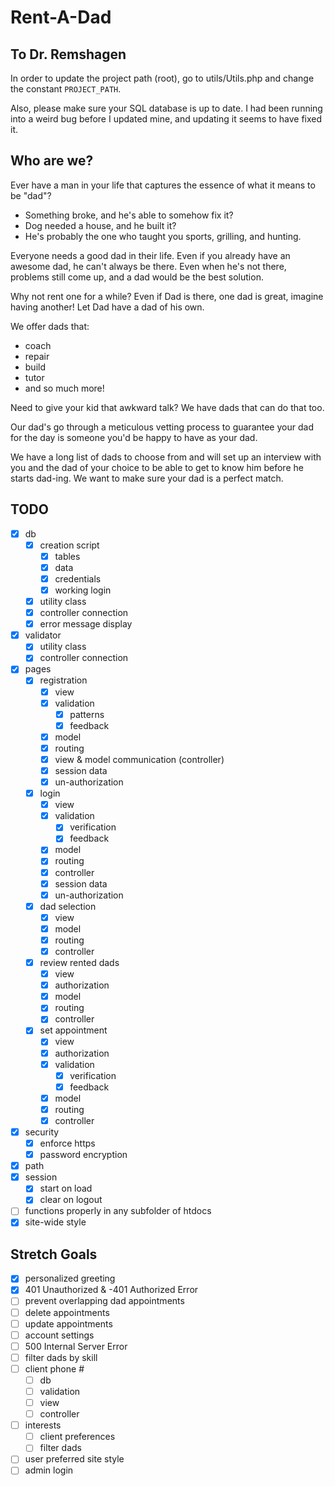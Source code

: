# Rent-A-Dad

## To Dr. Remshagen
In order to update the project path (root),
go to utils/Utils.php and change the constant `PROJECT_PATH`.

Also, please make sure your SQL database is up to date.
I had been running into a weird bug before I updated mine,
and updating it seems to have fixed it.

## Who are we?
Ever have a man in your life that captures the essence of what it means to be "dad"?

* Something broke, and he's able to somehow fix it?
* Dog needed a house, and he built it?
* He's probably the one who taught you sports, grilling, and hunting.

Everyone needs a good dad in their life.
Even if you already have an awesome dad, he can't always be there.
Even when he's not there, problems still come up, and a dad would be the best solution.

Why not rent one for a while?
Even if Dad is there, one dad is great, imagine having another!
Let Dad have a dad of his own.

We offer dads that:
* coach
* repair
* build
* tutor
* and so much more!

Need to give your kid that awkward talk? We have dads that can do that too.

Our dad's go through a meticulous vetting process to guarantee your dad for the day is someone you'd be happy to have as your dad.

We have a long list of dads to choose from and will set up an interview with you and the dad of your choice to be able to get to know him before he starts dad-ing.
We want to make sure your dad is a perfect match.

## TODO
* [x] db
    * [x] creation script
        * [x] tables
        * [x] data
        * [x] credentials
        * [x] working login
    * [x] utility class
    * [x] controller connection
    * [x] error message display
* [x] validator
    * [x] utility class
    * [x] controller connection
* [x] pages
    * [x] registration
        * [x] view
        * [x] validation
            * [x] patterns
            * [x] feedback
        * [x] model
        * [x] routing
        * [x] view & model communication (controller)
        * [x] session data
        * [x] un-authorization
    * [x] login
        * [x] view
        * [x] validation
            * [x] verification
            * [x] feedback
        * [x] model
        * [x] routing
        * [x] controller
        * [x] session data
        * [x] un-authorization
    * [x] dad selection
        * [x] view
        * [x] model
        * [x] routing
        * [x] controller
    * [x] review rented dads
        * [x] view
        * [x] authorization
        * [x] model
        * [x] routing
        * [x] controller
    * [x] set appointment
        * [x] view
        * [x] authorization
        * [x] validation
            * [x] verification
            * [x] feedback
        * [x] model
        * [x] routing
        * [x] controller
* [x] security
    * [x] enforce https
    * [x] password encryption
* [x] path
* [x] session
    * [x] start on load
    * [x] clear on logout
* [ ] functions properly in any subfolder of htdocs
* [x] site-wide style

## Stretch Goals
* [x] personalized greeting
* [x] 401 Unauthorized & -401 Authorized Error
* [ ] prevent overlapping dad appointments
* [ ] delete appointments
* [ ] update appointments
* [ ] account settings
* [ ] 500 Internal Server Error
* [ ] filter dads by skill
* [ ] client phone #
    * [ ] db
    * [ ] validation
    * [ ] view
    * [ ] controller
* [ ] interests
    * [ ] client preferences
    * [ ] filter dads
* [ ] user preferred site style
* [ ] admin login
